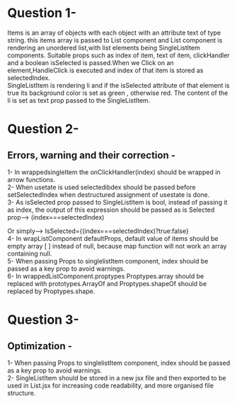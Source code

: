 # Question 1-

Items is  an array of objects with each object with an attribute text of type string. this items array is passed to List component and List component is rendering an unordered list,with list elements being SingleListItem components. Suitable props such as index of item, text of item, clickHandler and a boolean isSelected is passed.When we Click on an element,HandleClick is executed and index of that item is stored as selectedIndex.<br>
SingleListItem is rendering li and if the isSelected attribute of that element is true its background color is set as green , otherwise red. The content of the li is set as text prop passed to the SingleListItem.


# Question 2-

## Errors, warning and their correction -

1- In wrappedsingleItem the onClickHandler(index) should  be wrapped in arrow functions.<br>
2- When usetate is used  selectedibdex should be passed before  setSelectedIndex when destructured assignment of usestate is done.<br>
3- As isSelected prop passed to SingleListItem is bool, instead of passing it as index, the output of this expression should be passed as is Selected prop-->               (index===selectedIndex)<br>

  Or simply-->
  IsSelected={(index===selectedIndex)?true:false}<br>
4- In wrapListComponent defaultProps, default value of items should be empty array [ ] instead of null, because map function will not work an array containing null.<br>
5- When passing Props to singlelistItem component, index should be passed as a key prop to avoid warnings.<br>
6- In wrappedListComponent.proptypes Proptypes.array should be replaced with prototypes.ArrayOf and Proptypes.shapeOf should be replaced by Proptypes.shape.<br>

# Question 3- 

## Optimization -

1- When passing Props to singlelistItem component, index should be passed as a key prop to avoid warnings.<br>
2- SingleListItem should be stored in a new jsx file and then exported to be used in List.jsx for increasing code readability, and more organised file structure.
